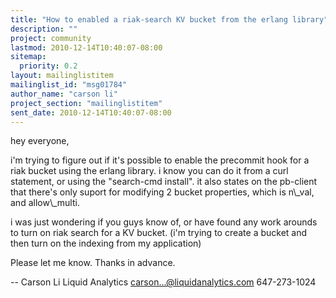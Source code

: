 ```yaml
---
title: "How to enabled a riak-search KV bucket from the erlang library"
description: ""
project: community
lastmod: 2010-12-14T10:40:07-08:00
sitemap:
  priority: 0.2
layout: mailinglistitem
mailinglist_id: "msg01784"
author_name: "carson li"
project_section: "mailinglistitem"
sent_date: 2010-12-14T10:40:07-08:00
---
```



hey everyone,

i'm trying to figure out if it's possible to enable the precommit hook for a
riak bucket using the erlang library. i know you can do it from a curl
statement, or using the "search-cmd install". it also states on the
pb-client that there's only suport for modifying 2 bucket properties, which
is n\\_val, and allow\\_multi.

i was just wondering if you guys know of, or have found any work arounds to
turn on riak search for a KV bucket. (i'm trying to create a bucket and then
turn on the indexing from my application)

Please let me know. Thanks in advance.

-- 
Carson Li
Liquid Analytics
carson...@liquidanalytics.com
647-273-1024
